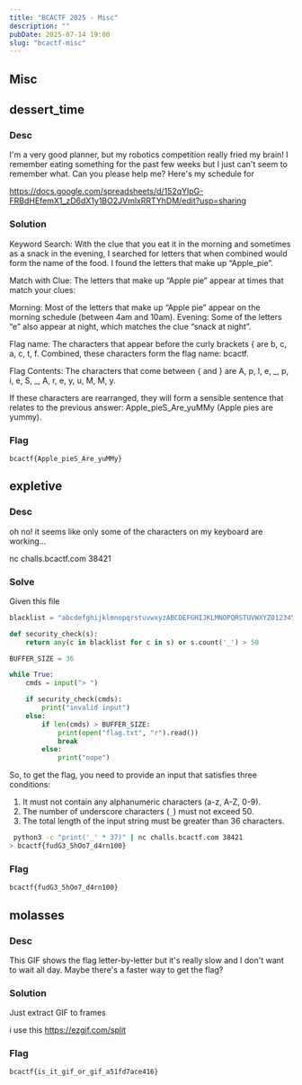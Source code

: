 ```yaml
---
title: "BCACTF 2025 - Misc"
description: ""
pubDate: 2025-07-14 19:00
slug: "bcactf-misc"
---
```


## Misc

## dessert_time

### Desc

I'm a very good planner, but my robotics competition really fried my brain! I remember eating something for the past few weeks but I just can't seem to remember what. Can you please help me? Here's my schedule for 

https://docs.google.com/spreadsheets/d/152qYlpG-FRBdHEfemX1_zD6dX1y1BO2JVmlxRRTYhDM/edit?usp=sharing

### Solution

Keyword Search: With the clue that you eat it in the morning and sometimes as a snack in the evening, I searched for letters that when combined would form the name of the food. I found the letters that make up “Apple_pie”.

Match with Clue: The letters that make up “Apple pie” appear at times that match your clues:

Morning: Most of the letters that make up “Apple pie” appear on the morning schedule (between 4am and 10am).
Evening: Some of the letters “e” also appear at night, which matches the clue “snack at night”.

Flag name: The characters that appear before the curly brackets { are b, c, a, c, t, f. Combined, these characters form the flag name: bcactf.

Flag Contents: The characters that come between { and } are A, p, l, e, _, p, i, e, S, _, A, r, e, y, u, M, M, y.

If these characters are rearranged, they will form a sensible sentence that relates to the previous answer:
Apple_pieS_Are_yuMMy (Apple pies are yummy).

### Flag 
    bcactf{Apple_pieS_Are_yuMMy}


## expletive

### Desc 

oh no! it seems like only some of the characters on my keyboard are working...

nc challs.bcactf.com 38421

### Solve

Given this file

```py
blacklist = "abcdefghijklmnopqrstuvwxyzABCDEFGHIJKLMNOPQRSTUVWXYZ0123456789"

def security_check(s):
    return any(c in blacklist for c in s) or s.count('_') > 50

BUFFER_SIZE = 36

while True:
    cmds = input("> ")

    if security_check(cmds):
        print("invalid input")
    else:
        if len(cmds) > BUFFER_SIZE:
            print(open("flag.txt", "r").read())
            break
        else:
            print("nope")
```

So, to get the flag, you need to provide an input that satisfies three conditions:

1. It must not contain any alphanumeric characters (a-z, A-Z, 0-9).
2. The number of underscore characters (`_`) must not exceed 50.
3. The total length of the input string must be greater than 36 characters.

```sh
 python3 -c "print('_' * 37)" | nc challs.bcactf.com 38421                                                         ─╯
> bcactf{fudG3_5hOo7_d4rn100}
```

### Flag
    bcactf{fudG3_5hOo7_d4rn100}

## molasses

### Desc

This GIF shows the flag letter-by-letter but it's really slow and I don't want to wait all day. Maybe there's a faster way to get the flag?

### Solution

Just extract GIF to frames

i use this https://ezgif.com/split

### Flag

    bcactf{is_it_gif_or_gif_a51fd7ace416}